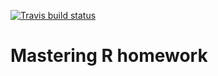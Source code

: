 <!-- badges: start -->
  [![Travis build status](https://travis-ci.com/szutsattila/mastering-r-hw1.svg?branch=unittest)](https://travis-ci.com/szutsattila/mastering-r-hw1)
  <!-- badges: end -->
  
# Mastering R homework